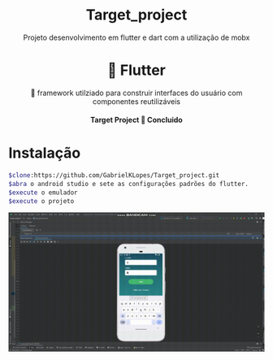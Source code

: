 <h1 align="center">Target_project</h1>

<p align="center">Projeto desenvolvimento em flutter e dart com a utilização de mobx</p>


<h1 align="center">
   🔗 Flutter
</h1>
<p align="center"> 🚀 framework utilziado para construir interfaces do usuário com componentes reutilizáveis</p>


<h4 align="center"> 
	  Target Project 🚀 Concluido
</h4>

Instalação
============

```bash
$clone:https://github.com/GabrielKLopes/Target_project.git
$abra o android studio e sete as configurações padrões do flutter.
$execute o emulador
$execute o projeto

```
<p align="center">
  <img alt="" src="bandicam-2023-12-06-17-47-32-921.gif">
</p>
